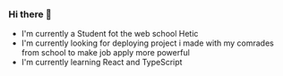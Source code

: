 ### Hi there 👋

<!--
**Kobrae-San/Kobrae-San** is a ✨ _special_ ✨ repository because its `README.md` (this file) appears on your GitHub profile.

Here are some ideas to get you started:
- 🔭 I’m currently working on ...
- 🌱 I’m currently learning ...
- 👯 I’m looking to collaborate on ...
- 🤔 I’m looking for help with ...
- 💬 Ask me about ...
- 📫 How to reach me: ...
- 😄 Pronouns: ...
- ⚡ Fun fact: ...
-->

- I'm currently a Student fot the web school Hetic
- I'm currently looking for deploying project i made with my comrades from school to make job apply more powerful
- I'm currently learning React and TypeScript
